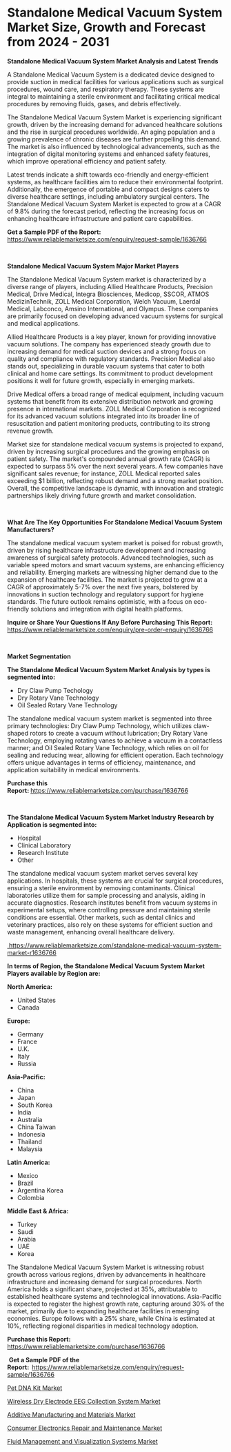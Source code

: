 <p><h1>Standalone Medical Vacuum System Market Size, Growth and Forecast from 2024 - 2031</h1></p><p><strong>Standalone Medical Vacuum System Market Analysis and Latest Trends</strong></p>
<p><p>A Standalone Medical Vacuum System is a dedicated device designed to provide suction in medical facilities for various applications such as surgical procedures, wound care, and respiratory therapy. These systems are integral to maintaining a sterile environment and facilitating critical medical procedures by removing fluids, gases, and debris effectively.</p><p>The Standalone Medical Vacuum System Market is experiencing significant growth, driven by the increasing demand for advanced healthcare solutions and the rise in surgical procedures worldwide. An aging population and a growing prevalence of chronic diseases are further propelling this demand. The market is also influenced by technological advancements, such as the integration of digital monitoring systems and enhanced safety features, which improve operational efficiency and patient safety.</p><p>Latest trends indicate a shift towards eco-friendly and energy-efficient systems, as healthcare facilities aim to reduce their environmental footprint. Additionally, the emergence of portable and compact designs caters to diverse healthcare settings, including ambulatory surgical centers. The Standalone Medical Vacuum System Market is expected to grow at a CAGR of 9.8% during the forecast period, reflecting the increasing focus on enhancing healthcare infrastructure and patient care capabilities.</p></p>
<p><strong>Get a Sample PDF of the Report:&nbsp;</strong> <a href="https://www.reliablemarketsize.com/enquiry/request-sample/1636766?utm_campaign=1832&utm_medium=2&utm_source=Github&utm_content=ia&utm_term=07122024&utm_id=standalone-medical-vacuum-system">https://www.reliablemarketsize.com/enquiry/request-sample/1636766</a></p>
<p>&nbsp;</p>
<p><strong>Standalone Medical Vacuum System Major Market Players</strong></p>
<p><p>The Standalone Medical Vacuum System market is characterized by a diverse range of players, including Allied Healthcare Products, Precision Medical, Drive Medical, Integra Biosciences, Medicop, SSCOR, ATMOS MedizinTechnik, ZOLL Medical Corporation, Welch Vacuum, Laerdal Medical, Labconco, Amsino International, and Olympus. These companies are primarily focused on developing advanced vacuum systems for surgical and medical applications.</p><p>Allied Healthcare Products is a key player, known for providing innovative vacuum solutions. The company has experienced steady growth due to increasing demand for medical suction devices and a strong focus on quality and compliance with regulatory standards. Precision Medical also stands out, specializing in durable vacuum systems that cater to both clinical and home care settings. Its commitment to product development positions it well for future growth, especially in emerging markets.</p><p>Drive Medical offers a broad range of medical equipment, including vacuum systems that benefit from its extensive distribution network and growing presence in international markets. ZOLL Medical Corporation is recognized for its advanced vacuum solutions integrated into its broader line of resuscitation and patient monitoring products, contributing to its strong revenue growth.</p><p>Market size for standalone medical vacuum systems is projected to expand, driven by increasing surgical procedures and the growing emphasis on patient safety. The market's compounded annual growth rate (CAGR) is expected to surpass 5% over the next several years. A few companies have significant sales revenue; for instance, ZOLL Medical reported sales exceeding $1 billion, reflecting robust demand and a strong market position. Overall, the competitive landscape is dynamic, with innovation and strategic partnerships likely driving future growth and market consolidation.</p></p>
<p>&nbsp;</p>
<p><strong>What Are The Key Opportunities For Standalone Medical Vacuum System Manufacturers?</strong></p>
<p><p>The standalone medical vacuum system market is poised for robust growth, driven by rising healthcare infrastructure development and increasing awareness of surgical safety protocols. Advanced technologies, such as variable speed motors and smart vacuum systems, are enhancing efficiency and reliability. Emerging markets are witnessing higher demand due to the expansion of healthcare facilities. The market is projected to grow at a CAGR of approximately 5-7% over the next five years, bolstered by innovations in suction technology and regulatory support for hygiene standards. The future outlook remains optimistic, with a focus on eco-friendly solutions and integration with digital health platforms.</p></p>
<p><strong>Inquire or Share Your Questions If Any Before Purchasing This Report:</strong> <a href="https://www.reliablemarketsize.com/enquiry/pre-order-enquiry/1636766?utm_campaign=1832&utm_medium=2&utm_source=Github&utm_content=ia&utm_term=07122024&utm_id=standalone-medical-vacuum-system">https://www.reliablemarketsize.com/enquiry/pre-order-enquiry/1636766</a></p>
<p>&nbsp;</p>
<p><strong>Market Segmentation</strong></p>
<p><strong>The Standalone Medical Vacuum System Market Analysis by types is segmented into:</strong></p>
<p><ul><li>Dry Claw Pump Techology</li><li>Dry Rotary Vane Technology</li><li>Oil Sealed Rotary Vane Technology</li></ul></p>
<p><p>The standalone medical vacuum system market is segmented into three primary technologies: Dry Claw Pump Technology, which utilizes claw-shaped rotors to create a vacuum without lubrication; Dry Rotary Vane Technology, employing rotating vanes to achieve a vacuum in a contactless manner; and Oil Sealed Rotary Vane Technology, which relies on oil for sealing and reducing wear, allowing for efficient operation. Each technology offers unique advantages in terms of efficiency, maintenance, and application suitability in medical environments.</p></p>
<p><strong>Purchase this Report:&nbsp;</strong><a href="https://www.reliablemarketsize.com/purchase/1636766?utm_campaign=1832&utm_medium=2&utm_source=Github&utm_content=ia&utm_term=07122024&utm_id=standalone-medical-vacuum-system">https://www.reliablemarketsize.com/purchase/1636766</a></p>
<p>&nbsp;</p>
<p><strong>The Standalone Medical Vacuum System Market Industry Research by Application is segmented into:</strong></p>
<p><ul><li>Hospital</li><li>Clinical Laboratory</li><li>Research Institute</li><li>Other</li></ul></p>
<p><p>The standalone medical vacuum system market serves several key applications. In hospitals, these systems are crucial for surgical procedures, ensuring a sterile environment by removing contaminants. Clinical laboratories utilize them for sample processing and analysis, aiding in accurate diagnostics. Research institutes benefit from vacuum systems in experimental setups, where controlling pressure and maintaining sterile conditions are essential. Other markets, such as dental clinics and veterinary practices, also rely on these systems for efficient suction and waste management, enhancing overall healthcare delivery.</p></p>
<p><a href="https://www.reliablemarketsize.com/standalone-medical-vacuum-system-market-r1636766?utm_campaign=1832&utm_medium=2&utm_source=Github&utm_content=ia&utm_term=07122024&utm_id=standalone-medical-vacuum-system">&nbsp;https://www.reliablemarketsize.com/standalone-medical-vacuum-system-market-r1636766</a></p>
<p><strong>In terms of Region, the Standalone Medical Vacuum System Market Players available by Region are:</strong></p>
<p>
    <p> <strong> North America: </strong>
        <ul>
            <li>United States</li>
            <li>Canada</li>
        </ul>
        </p> 
    <p> <strong> Europe: </strong>
        <ul>
            <li>Germany</li>
            <li>France</li>
            <li>U.K.</li>
            <li>Italy</li>
            <li>Russia</li>
        </ul>
        </p> 
    <p> <strong> Asia-Pacific: </strong>
        <ul>
            <li>China</li>
            <li>Japan</li>
            <li>South Korea</li>
            <li>India</li>
            <li>Australia</li>
            <li>China Taiwan</li>
            <li>Indonesia</li>
            <li>Thailand</li>
            <li>Malaysia</li>
        </ul>
        </p> 
    <p> <strong> Latin America: </strong>
        <ul>
            <li>Mexico</li>
            <li>Brazil</li>
            <li>Argentina Korea</li>
            <li>Colombia</li>
        </ul>
        </p> 
    <p> <strong> Middle East & Africa: </strong>
        <ul>
            <li>Turkey</li>
            <li>Saudi</li>
            <li>Arabia</li>
            <li>UAE</li>
            <li>Korea</li>
        </ul>
    </p>
    </p>
<p><p>The Standalone Medical Vacuum System Market is witnessing robust growth across various regions, driven by advancements in healthcare infrastructure and increasing demand for surgical procedures. North America holds a significant share, projected at 35%, attributable to established healthcare systems and technological innovations. Asia-Pacific is expected to register the highest growth rate, capturing around 30% of the market, primarily due to expanding healthcare facilities in emerging economies. Europe follows with a 25% share, while China is estimated at 10%, reflecting regional disparities in medical technology adoption.</p></p>
<p><strong>Purchase this Report: </strong><a href="https://www.reliablemarketsize.com/purchase/1636766?utm_campaign=1832&utm_medium=2&utm_source=Github&utm_content=ia&utm_term=07122024&utm_id=standalone-medical-vacuum-system">https://www.reliablemarketsize.com/purchase/1636766</a></p>
<p>&nbsp;<strong>Get a Sample PDF of the Report:&nbsp;&nbsp;</strong><a href="https://www.reliablemarketsize.com/enquiry/request-sample/1636766?utm_campaign=1832&utm_medium=2&utm_source=Github&utm_content=ia&utm_term=07122024&utm_id=standalone-medical-vacuum-system">https://www.reliablemarketsize.com/enquiry/request-sample/1636766</a></p>
<p><strong></strong></p>
<p><p><a href="https://issuu.com/reportprime-2/docs/pet-dna-kit-market-size-2030.pptx?utm_campaign=1832&utm_medium=2&utm_source=Github&utm_content=ia&utm_term=07122024&utm_id=standalone-medical-vacuum-system">Pet DNA Kit Market</a></p><p><a href="https://issuu.com/reportprime-2/docs/wireless-dry-electrode-eeg-collection-system-marke?utm_campaign=1832&utm_medium=2&utm_source=Github&utm_content=ia&utm_term=07122024&utm_id=standalone-medical-vacuum-system">Wireless Dry Electrode EEG Collection System Market</a></p><p><a href="https://www.linkedin.com/pulse/compreh-proposis-fbaif?utm_campaign=1832&utm_medium=2&utm_source=Github&utm_content=ia&utm_term=07122024&utm_id=standalone-medical-vacuum-system">Additive Manufacturing and Materials Market</a></p><p><a href="https://www.linkedin.com/pulse/compreh-proposis-fbaif?utm_campaign=1832&utm_medium=2&utm_source=Github&utm_content=ia&utm_term=07122024&utm_id=standalone-medical-vacuum-system">Consumer Electronics Repair and Maintenance Market</a></p><p><a href="https://www.linkedin.com/pulse/in-depth-fluid-management-visualization-systems-report-rfuff?utm_campaign=1832&utm_medium=2&utm_source=Github&utm_content=ia&utm_term=07122024&utm_id=standalone-medical-vacuum-system">Fluid Management and Visualization Systems Market</a></p></p>